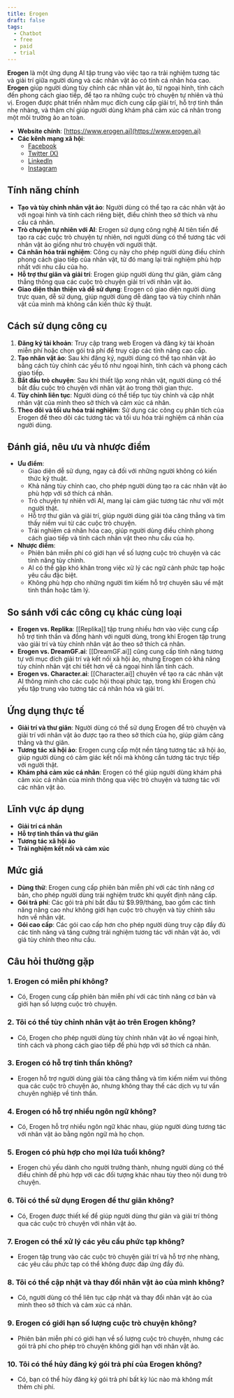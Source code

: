```yaml
---
title: Erogen
draft: false
tags:
  - Chatbot
  - free
  - paid
  - trial
---
```

**Erogen** là một ứng dụng AI tập trung vào việc tạo ra trải nghiệm tương tác và giải trí giữa người dùng và các nhân vật ảo có tính cá nhân hóa cao. **Erogen** giúp người dùng tùy chỉnh các nhân vật ảo, từ ngoại hình, tính cách đến phong cách giao tiếp, để tạo ra những cuộc trò chuyện tự nhiên và thú vị. Erogen được phát triển nhằm mục đích cung cấp giải trí, hỗ trợ tinh thần nhẹ nhàng, và thậm chí giúp người dùng khám phá cảm xúc cá nhân trong một môi trường ảo an toàn.

- **Website chính**: [https://www.erogen.ai](https://www.erogen.ai)
- **Các kênh mạng xã hội**:
    - [Facebook](https://www.facebook.com/erogenai)
    - [Twitter (X)](https://www.twitter.com/erogenai)
    - [LinkedIn](https://www.linkedin.com/company/erogenai)
    - [Instagram](https://www.instagram.com/erogen.ai)

## Tính năng chính

- **Tạo và tùy chỉnh nhân vật ảo**: Người dùng có thể tạo ra các nhân vật ảo với ngoại hình và tính cách riêng biệt, điều chỉnh theo sở thích và nhu cầu cá nhân.
- **Trò chuyện tự nhiên với AI**: Erogen sử dụng công nghệ AI tiên tiến để tạo ra các cuộc trò chuyện tự nhiên, nơi người dùng có thể tương tác với nhân vật ảo giống như trò chuyện với người thật.
- **Cá nhân hóa trải nghiệm**: Công cụ này cho phép người dùng điều chỉnh phong cách giao tiếp của nhân vật, từ đó mang lại trải nghiệm phù hợp nhất với nhu cầu của họ.
- **Hỗ trợ thư giãn và giải trí**: Erogen giúp người dùng thư giãn, giảm căng thẳng thông qua các cuộc trò chuyện giải trí với nhân vật ảo.
- **Giao diện thân thiện và dễ sử dụng**: Erogen có giao diện người dùng trực quan, dễ sử dụng, giúp người dùng dễ dàng tạo và tùy chỉnh nhân vật của mình mà không cần kiến thức kỹ thuật.

## Cách sử dụng công cụ

1. **Đăng ký tài khoản**: Truy cập trang web Erogen và đăng ký tài khoản miễn phí hoặc chọn gói trả phí để truy cập các tính năng cao cấp.
2. **Tạo nhân vật ảo**: Sau khi đăng ký, người dùng có thể tạo nhân vật ảo bằng cách tùy chỉnh các yếu tố như ngoại hình, tính cách và phong cách giao tiếp.
3. **Bắt đầu trò chuyện**: Sau khi thiết lập xong nhân vật, người dùng có thể bắt đầu cuộc trò chuyện với nhân vật ảo trong thời gian thực.
4. **Tùy chỉnh liên tục**: Người dùng có thể tiếp tục tùy chỉnh và cập nhật nhân vật của mình theo sở thích và cảm xúc cá nhân.
5. **Theo dõi và tối ưu hóa trải nghiệm**: Sử dụng các công cụ phân tích của Erogen để theo dõi các tương tác và tối ưu hóa trải nghiệm cá nhân của người dùng.

## Đánh giá, nêu ưu và nhược điểm

- **Ưu điểm**:
    - Giao diện dễ sử dụng, ngay cả đối với những người không có kiến thức kỹ thuật.
    - Khả năng tùy chỉnh cao, cho phép người dùng tạo ra các nhân vật ảo phù hợp với sở thích cá nhân.
    - Trò chuyện tự nhiên với AI, mang lại cảm giác tương tác như với một người thật.
    - Hỗ trợ thư giãn và giải trí, giúp người dùng giải tỏa căng thẳng và tìm thấy niềm vui từ các cuộc trò chuyện.
    - Trải nghiệm cá nhân hóa cao, giúp người dùng điều chỉnh phong cách giao tiếp và tính cách nhân vật theo nhu cầu của họ.
- **Nhược điểm**:
    - Phiên bản miễn phí có giới hạn về số lượng cuộc trò chuyện và các tính năng tùy chỉnh.
    - AI có thể gặp khó khăn trong việc xử lý các ngữ cảnh phức tạp hoặc yêu cầu đặc biệt.
    - Không phù hợp cho những người tìm kiếm hỗ trợ chuyên sâu về mặt tinh thần hoặc tâm lý.

## So sánh với các công cụ khác cùng loại

- **Erogen vs. Replika**: [[Replika]] tập trung nhiều hơn vào việc cung cấp hỗ trợ tinh thần và đồng hành với người dùng, trong khi Erogen tập trung vào giải trí và tùy chỉnh nhân vật ảo theo sở thích cá nhân.
- **Erogen vs. DreamGF.ai**: [[DreamGF.ai]] cũng cung cấp tính năng tương tự với mục đích giải trí và kết nối xã hội ảo, nhưng Erogen có khả năng tùy chỉnh nhân vật chi tiết hơn về cả ngoại hình lẫn tính cách.
- **Erogen vs. Character.ai**: [[Character.ai]] chuyên về tạo ra các nhân vật AI thông minh cho các cuộc hội thoại phức tạp, trong khi Erogen chủ yếu tập trung vào tương tác cá nhân hóa và giải trí.

## Ứng dụng thực tế

- **Giải trí và thư giãn**: Người dùng có thể sử dụng Erogen để trò chuyện và giải trí với nhân vật ảo được tạo ra theo sở thích của họ, giúp giảm căng thẳng và thư giãn.
- **Tương tác xã hội ảo**: Erogen cung cấp một nền tảng tương tác xã hội ảo, giúp người dùng có cảm giác kết nối mà không cần tương tác trực tiếp với người thật.
- **Khám phá cảm xúc cá nhân**: Erogen có thể giúp người dùng khám phá cảm xúc cá nhân của mình thông qua việc trò chuyện và tương tác với các nhân vật ảo.

## Lĩnh vực áp dụng

- **Giải trí cá nhân**
- **Hỗ trợ tinh thần và thư giãn**
- **Tương tác xã hội ảo**
- **Trải nghiệm kết nối và cảm xúc**

## Mức giá

- **Dùng thử**: Erogen cung cấp phiên bản miễn phí với các tính năng cơ bản, cho phép người dùng trải nghiệm trước khi quyết định nâng cấp.
- **Gói trả phí**: Các gói trả phí bắt đầu từ $9.99/tháng, bao gồm các tính năng nâng cao như không giới hạn cuộc trò chuyện và tùy chỉnh sâu hơn về nhân vật.
- **Gói cao cấp**: Các gói cao cấp hơn cho phép người dùng truy cập đầy đủ các tính năng và tăng cường trải nghiệm tương tác với nhân vật ảo, với giá tùy chỉnh theo nhu cầu.

## Câu hỏi thường gặp

### 1. **Erogen có miễn phí không?**

- Có, Erogen cung cấp phiên bản miễn phí với các tính năng cơ bản và giới hạn số lượng cuộc trò chuyện.

### 2. **Tôi có thể tùy chỉnh nhân vật ảo trên Erogen không?**

- Có, Erogen cho phép người dùng tùy chỉnh nhân vật ảo về ngoại hình, tính cách và phong cách giao tiếp để phù hợp với sở thích cá nhân.

### 3. **Erogen có hỗ trợ tinh thần không?**

- Erogen hỗ trợ người dùng giải tỏa căng thẳng và tìm kiếm niềm vui thông qua các cuộc trò chuyện ảo, nhưng không thay thế các dịch vụ tư vấn chuyên nghiệp về tinh thần.

### 4. **Erogen có hỗ trợ nhiều ngôn ngữ không?**

- Có, Erogen hỗ trợ nhiều ngôn ngữ khác nhau, giúp người dùng tương tác với nhân vật ảo bằng ngôn ngữ mà họ chọn.

### 5. **Erogen có phù hợp cho mọi lứa tuổi không?**

- Erogen chủ yếu dành cho người trưởng thành, nhưng người dùng có thể điều chỉnh để phù hợp với các đối tượng khác nhau tùy theo nội dung trò chuyện.

### 6. **Tôi có thể sử dụng Erogen để thư giãn không?**

- Có, Erogen được thiết kế để giúp người dùng thư giãn và giải trí thông qua các cuộc trò chuyện với nhân vật ảo.

### 7. **Erogen có thể xử lý các yêu cầu phức tạp không?**

- Erogen tập trung vào các cuộc trò chuyện giải trí và hỗ trợ nhẹ nhàng, các yêu cầu phức tạp có thể không được đáp ứng đầy đủ.

### 8. **Tôi có thể cập nhật và thay đổi nhân vật ảo của mình không?**

- Có, người dùng có thể liên tục cập nhật và thay đổi nhân vật ảo của mình theo sở thích và cảm xúc cá nhân.

### 9. **Erogen có giới hạn số lượng cuộc trò chuyện không?**

- Phiên bản miễn phí có giới hạn về số lượng cuộc trò chuyện, nhưng các gói trả phí cho phép trò chuyện không giới hạn với nhân vật ảo.

### 10. **Tôi có thể hủy đăng ký gói trả phí của Erogen không?**

- Có, bạn có thể hủy đăng ký gói trả phí bất kỳ lúc nào mà không mất thêm chi phí.